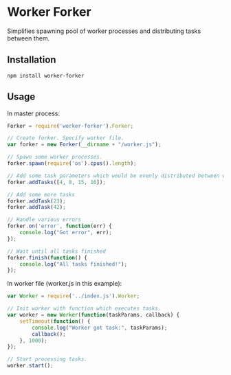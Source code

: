 Worker Forker
==================

Simplifies spawning pool of worker processes and distributing tasks between them.

Installation
----------
`npm install worker-forker`


Usage
-------

In master process:
```javascript
Forker = require('worker-forker').Forker;

// Create forker. Specify worker file.
var forker = new Forker(__dirname + "/worker.js");

// Spawn some worker processes.
forker.spawn(require('os').cpus().length);

// Add some task parameters which would be evenly distributed between workers.
forker.addTasks([4, 8, 15, 16]);

// Add some more tasks
forker.addTask(23);
forker.addTask(42);

// Handle various errors
forker.on('error', function(err) {
    console.log("Got error", err);
});

// Wait until all tasks finished
forker.finish(function() {
    console.log("All tasks finished!");
});
```

In worker file (worker.js in this example):
```javascript
var Worker = require('../index.js').Worker;

// Init worker with function which executes tasks.
var worker = new Worker(function(taskParams, callback) {
    setTimeout(function() {
        console.log("Worker got task:", taskParams);
        callback();
    }, 1000);
});

// Start processing tasks.
worker.start();
```
